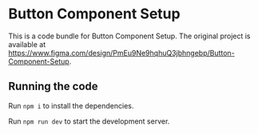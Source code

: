 
  # Button Component Setup

  This is a code bundle for Button Component Setup. The original project is available at https://www.figma.com/design/PmEu9Ne9hqhuQ3jbhngebp/Button-Component-Setup.

  ## Running the code

  Run `npm i` to install the dependencies.

  Run `npm run dev` to start the development server.
  